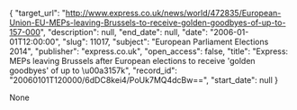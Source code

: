 {
  "target_url": "http://www.express.co.uk/news/world/472835/European-Union-EU-MEPs-leaving-Brussels-to-receive-golden-goodbyes-of-up-to-157-000", 
  "description": null, 
  "end_date": null, 
  "date": "2006-01-01T12:00:00", 
  "slug": 11017, 
  "subject": "European Parliament Elections 2014", 
  "publisher": "express.co.uk", 
  "open_access": false, 
  "title": "Express: MEPs leaving Brussels after European elections to receive 'golden goodbyes' of up to \u00a3157k", 
  "record_id": "20060101T120000/6dDC8kei4/PoUk7MQ4dcBw==", 
  "start_date": null
}

None